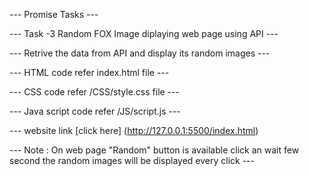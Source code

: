 --- Promise Tasks ---

--- Task -3 Random FOX Image diplaying web page using API ---

--- Retrive the data from API and display its random images ---

--- HTML code refer index.html file ---

--- CSS code refer /CSS/style.css file ---

--- Java script code refer /JS/script.js ---

--- website link [click here] (http://127.0.0.1:5500/index.html)

--- Note : On web page "Random" button is available click an wait few second the random images will be displayed every click ---